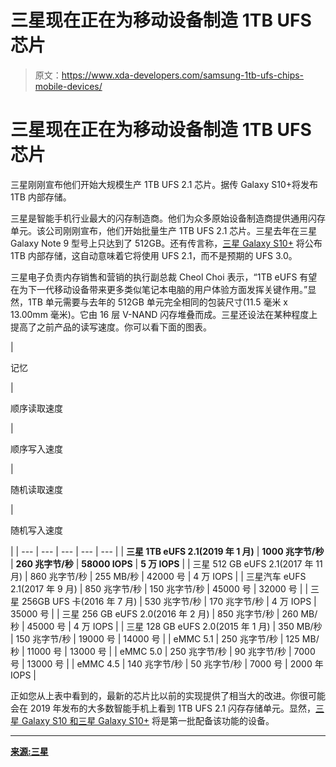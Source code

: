 # 三星现在正在为移动设备制造 1TB UFS 芯片

> 原文：<https://www.xda-developers.com/samsung-1tb-ufs-chips-mobile-devices/>

# 三星现在正在为移动设备制造 1TB UFS 芯片

三星刚刚宣布他们开始大规模生产 1TB UFS 2.1 芯片。据传 Galaxy S10+将发布 1TB 内部存储。

三星是智能手机行业最大的闪存制造商。他们为众多原始设备制造商提供通用闪存单元。该公司刚刚宣布，他们开始批量生产 1TB UFS 2.1 芯片。三星去年在三星 Galaxy Note 9 型号上只达到了 512GB。还有传言称，[三星 Galaxy S10+](https://www.xda-developers.com/samsung-galaxy-s10-plus-renders/) 将公布 1TB 内部存储，这自动意味着它将使用 UFS 2.1，而不是预期的 UFS 3.0。

三星电子负责内存销售和营销的执行副总裁 Cheol Choi 表示，“1TB eUFS 有望在为下一代移动设备带来更多类似笔记本电脑的用户体验方面发挥关键作用。”显然，1TB 单元需要与去年的 512GB 单元完全相同的包装尺寸(11.5 毫米 x 13.00mm 毫米)。它由 16 层 V-NAND 闪存堆叠而成。三星还设法在某种程度上提高了之前产品的读写速度。你可以看下面的图表。

| 

记忆

 | 

顺序读取速度

 | 

顺序写入速度

 | 

随机读取速度

 | 

随机写入速度

 |
| --- | --- | --- | --- | --- |
| **三星 1TB eUFS 2.1(2019 年 1 月)** | **1000 兆字节/秒** | **260 兆字节/秒** | **58000 IOPS** | **5 万 IOPS** |
| 三星 512 GB eUFS 2.1(2017 年 11 月) | 860 兆字节/秒 | 255 MB/秒 | 42000 号 | 4 万 IOPS |
| 三星汽车 eUFS 2.1(2017 年 9 月) | 850 兆字节/秒 | 150 兆字节/秒 | 45000 号 | 32000 号 |
| 三星 256GB UFS 卡(2016 年 7 月) | 530 兆字节/秒 | 170 兆字节/秒 | 4 万 IOPS | 35000 号 |
| 三星 256 GB eUFS 2.0(2016 年 2 月) | 850 兆字节/秒 | 260 MB/秒 | 45000 号 | 4 万 IOPS |
| 三星 128 GB eUFS 2.0(2015 年 1 月) | 350 MB/秒 | 150 兆字节/秒 | 19000 号 | 14000 号 |
| eMMC 5.1 | 250 兆字节/秒 | 125 MB/秒 | 11000 号 | 13000 号 |
| eMMC 5.0 | 250 兆字节/秒 | 90 兆字节/秒 | 7000 号 | 13000 号 |
| eMMC 4.5 | 140 兆字节/秒 | 50 兆字节/秒 | 7000 号 | 2000 年 IOPS |

正如您从上表中看到的，最新的芯片比以前的实现提供了相当大的改进。你很可能会在 2019 年发布的大多数智能手机上看到 1TB UFS 2.1 闪存存储单元。显然，[三星 Galaxy S10 和三星 Galaxy S10+](https://www.xda-developers.com/samsung-galaxy-s10-triple-rear-cameras-2/) 将是第一批配备该功能的设备。

* * *

[**来源:三星**](https://news.samsung.com/global/samsung-breaks-terabyte-threshold-for-smartphone-storage-with-industrys-first-1tb-embedded-universal-flash-storage)